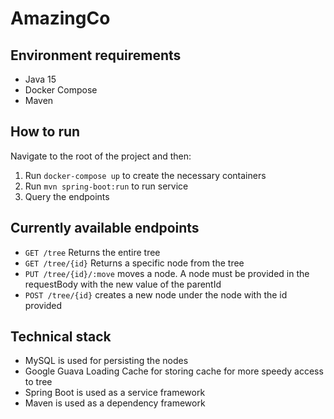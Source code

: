 # AmazingCo

## Environment requirements
* Java 15
* Docker Compose
* Maven

## How to run
Navigate to the root of the project and then:
1. Run ``docker-compose up`` 
   to create the necessary containers
2.  Run ``mvn spring-boot:run`` to run service
3.  Query the endpoints

## Currently available endpoints
* ``GET /tree`` Returns the entire tree
* ``GET /tree/{id}`` Returns a specific
  node from the tree
* ``PUT /tree/{id}/:move`` moves a node. A
  node must be provided in the requestBody with
    the new value of the parentId
* ``POST /tree/{id}`` creates a new node under the
node with the id provided
    

## Technical stack
* MySQL is used for persisting the nodes
* Google Guava Loading Cache for storing
  cache for more speedy access to tree
* Spring Boot is used as a service framework
* Maven is used as a dependency framework